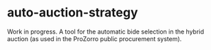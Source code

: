 # auto-auction-strategy
Work in progress. A tool for the automatic bide selection in the hybrid auction (as used in the ProZorro public procurement system).
